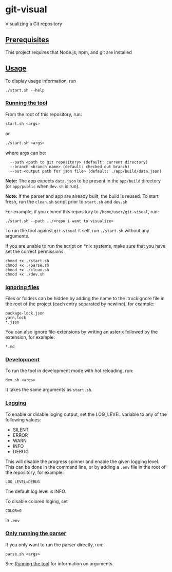 # git-visual
Visualizing a Git repository

## [Prerequisites](#prerequisites)

This project requires that Node.js, npm, and git are installed

## [Usage](#usage)

To display usage information, run

```
./start.sh --help
```


### [Running the tool](#running-the-tool)

From the root of this repository, run:

```bash
start.sh <args>
```
or
```bash
./start.sh <args>
```
where args can be:
```
  --path <path to git repository> (default: current directory)
  --branch <branch name> (default: checked out branch)
  --out <output path for json file> (default: ./app/build/data.json)
```

**Note:** The app expects `data.json` to be present in the `app/build` directory (or `app/public` when `dev.sh` is run).

**Note:** If the parser and app are already built, the build is reused. To start fresh, run the `clean.sh` script prior to `start.sh` and `dev.sh`

For example, if you cloned this repository to `/home/user/git-visual`, run:

```
./start.sh --path ../<repo i want to visualize>
```

To run the tool against `git-visual` it self, run `./start.sh` without any arguments.

If you are unable to run the script on *nix systems, make sure that you have set the correct permissions.
```
chmod +x ./start.sh
chmod +x ./parse.sh
chmod +x ./clean.sh
chmod +x ./dev.sh
```

### [Ignoring files](#ignoring-files)
Files or folders can be hidden by adding the name to the .truckignore file in the root of the project (each entry separated by newline), for example:

```
package-lock.json
yarn.lock
*.json
```

You can also ignore file-extensions by writing an asterix followed by the extension, for example:

```
*.md
```

### [Development](#development)

To run the tool in development mode with hot reloading, run:

```
dev.sh <args>
```

It takes the same arguments as `start.sh`.


### [Logging](#logging)
To enable or disable loging output, set the LOG_LEVEL variable to any of the following values:
- SILENT
- ERROR
- WARN
- INFO
- DEBUG

This will disable the progress spinner and enable the given logging level. This can be done in the command line, or by adding a `.env` file in the root of the repository, for example:

```
LOG_LEVEL=DEBUG
```

The default log level is INFO.

To disable colored loging, set
```
COLOR=0
```
in `.env`

### [Only running the parser](#only-running-the-parser)

If you only want to run the parser directly, run:

```
parse.sh <args>
```

See [Running the tool](#running-the-tool) for information on arguments.
